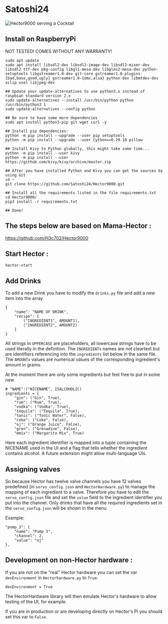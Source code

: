 Satoshi24
======================

![Hector9000 serving a Cocktail](https://repository-images.githubusercontent.com/195014271/54d0a380-ac88-11e9-9497-a44198e84aff)


Install on RaspberryPi
----
NOT TESTED! COMES WITHOUT ANY WARRANTY!

	sudo apt update
	sudo apt install libsdl2-dev libsdl2-image-dev libsdl2-mixer-dev libsdl2-ttf-dev pkg-config libgl1-mesa-dev libgles2-mesa-dev python-setuptools libgstreamer1.0-dev git-core gstreamer1.0-plugins-{bad,base,good,ugly} gstreamer1.0-{omx,alsa} python-dev libmtdev-dev xclip xsel libjpeg-dev

	## Update your update-alternatives to use python3.x instead of raspbian standard version 2.x
	sudo update-alternatives --install /usr/bin/python python /usr/bin/python3 1
	sudo update-alternatives --config python

	## Be sure to have some more dependencies
	sudo apt install python3-pip git wget curl -y

	## Install pip dependencies:
	python -m pip install --upgrade --user pip setuptools
	python -m pip install --upgrade --user Cython==0.29.10 pillow

	## Install Kivy to Python globally, this might take some time...
	python -m pip install --user kivy
	python -m pip install --user https://github.com/kivy/kivy/archive/master.zip

	## After you have installed Python and Kivy you can get the sources by using Git
	cd ~
	git clone https://github.com/Satoshi24/Hector9000.git

	## Install all the requirements listed in the file requirements.txt
	cd Hector9000/
	pip3 install -r requirements.txt

	## Done!


The steps below are based on Mama-Hector :
---
https://github.com/H3c702/Hector9000

Start Hector :
----
	hector-start
	
Add Drinks
---

To add a new Drink you have to modify the `drinks.py` file and add a new item into the array

	{
        "name": "NAME OF DRINK",
        "recipe": [
            ("INGREDIENT1", AMOUNT1),
            ("INGREDIENT2", AMOUNT2)
        ]	
    }

All strings in `UPPERCASE` are placeholders, all lowercase strings have to be used literally in the definition. The `INGREDIENTx` names are not cleartext but are identifiers referencing into the `ingredients` list below in the same file. The `AMOUNTx` values are numerical values of the corresponding ingredient's amount in grams.

At the moment there are only some ingredients but feel free to put in some new.

	# "NAME":("NICENAME", ISALCOHOLIC)
	ingredients = {
		"gin": ("Gin", True),
		"rum": ("Rum", True),
		"vodka": ("Vodka", True),
		"tequila": ("Tequila", True),
		"tonic": ("Tonic Water", False),
		"coke": ("Coke", False),
		"oj": ("Orange Juice", False),
		"gren": ("Grenadine", False),
		"mmix": ("Margarita Mix", True)

Here each ingredient identifier is mapped into a tuple containing the NICENAME used in the UI and a flag that tells whether the ingredient contains alcohol.
A future extension might allow multi-language UIs.

Assigning valves
---

So because Hector has twelve valve channels you have 12 valves predefined (in `servo_config.json` and `HectorHardware.py`) to manage the mapping of each ingredient to a valve.
Therefore you have to edit the `servo_config.json` file and set the `value` field to the ingredient identifier you put into the channel. 
Only drinks that have all the required ingredients set in the `servo_config.json` will be shown in the menu.


Example:

	"pump_3": {
		"name": "Pump 3",
		"channel": 2,
		"value": "oj"
	},



Development on non-Hector hardware :
---

If you are not on the "real" Hector hardware you can set the var `devEnvironment` in `Hectorhardware.py` to `True`:

	devEnvironment = True

The HectorHardware library will then emulate Hector's hardware to allow testing of the UI, for example.

If you are in production or are developing directly on Hector's Pi you should set this var to `False`.
